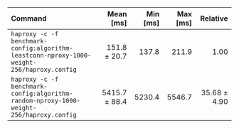 | Command | Mean [ms] | Min [ms] | Max [ms] | Relative |
|:---|---:|---:|---:|---:|
| `haproxy -c -f benchmark-config:algorithm-leastconn-nproxy-1000-weight-256/haproxy.config` | 151.8 ± 20.7 | 137.8 | 211.9 | 1.00 |
| `haproxy -c -f benchmark-config:algorithm-random-nproxy-1000-weight-256/haproxy.config` | 5415.7 ± 88.4 | 5230.4 | 5546.7 | 35.68 ± 4.90 |
